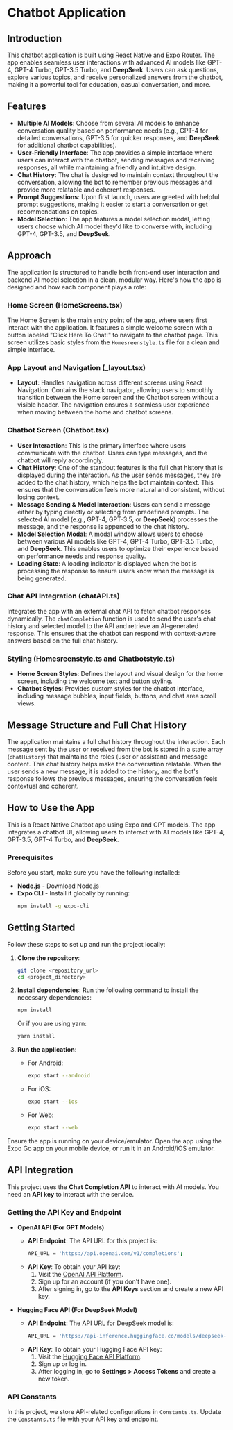 # Chatbot Application

## Introduction
This chatbot application is built using React Native and Expo Router. The app enables seamless user interactions with advanced AI models like GPT-4, GPT-4 Turbo, GPT-3.5 Turbo, and **DeepSeek**. Users can ask questions, explore various topics, and receive personalized answers from the chatbot, making it a powerful tool for education, casual conversation, and more.

## Features

- **Multiple AI Models**: Choose from several AI models to enhance conversation quality based on performance needs (e.g., GPT-4 for detailed conversations, GPT-3.5 for quicker responses, and **DeepSeek** for additional chatbot capabilities).
- **User-Friendly Interface**: The app provides a simple interface where users can interact with the chatbot, sending messages and receiving responses, all while maintaining a friendly and intuitive design.
- **Chat History**: The chat is designed to maintain context throughout the conversation, allowing the bot to remember previous messages and provide more relatable and coherent responses.
- **Prompt Suggestions**: Upon first launch, users are greeted with helpful prompt suggestions, making it easier to start a conversation or get recommendations on topics.
- **Model Selection**: The app features a model selection modal, letting users choose which AI model they'd like to converse with, including GPT-4, GPT-3.5, and **DeepSeek**.

## Approach
The application is structured to handle both front-end user interaction and backend AI model selection in a clean, modular way. Here's how the app is designed and how each component plays a role:

### Home Screen (HomeScreens.tsx)
The Home Screen is the main entry point of the app, where users first interact with the application. It features a simple welcome screen with a button labeled "Click Here To Chat!" to navigate to the chatbot page. This screen utilizes basic styles from the `Homesreenstyle.ts` file for a clean and simple interface.

### App Layout and Navigation (_layout.tsx)
- **Layout**: Handles navigation across different screens using React Navigation. Contains the stack navigator, allowing users to smoothly transition between the Home screen and the Chatbot screen without a visible header. The navigation ensures a seamless user experience when moving between the home and chatbot screens.

### Chatbot Screen (Chatbot.tsx)
- **User Interaction**: This is the primary interface where users communicate with the chatbot. Users can type messages, and the chatbot will reply accordingly.
- **Chat History**: One of the standout features is the full chat history that is displayed during the interaction. As the user sends messages, they are added to the chat history, which helps the bot maintain context. This ensures that the conversation feels more natural and consistent, without losing context.
- **Message Sending & Model Interaction**: Users can send a message either by typing directly or selecting from predefined prompts. The selected AI model (e.g., GPT-4, GPT-3.5, or **DeepSeek**) processes the message, and the response is appended to the chat history.
- **Model Selection Modal**: A modal window allows users to choose between various AI models like GPT-4, GPT-4 Turbo, GPT-3.5 Turbo, and **DeepSeek**. This enables users to optimize their experience based on performance needs and response quality.
- **Loading State**: A loading indicator is displayed when the bot is processing the response to ensure users know when the message is being generated.

### Chat API Integration (chatAPI.ts)
Integrates the app with an external chat API to fetch chatbot responses dynamically. The `chatCompletion` function is used to send the user's chat history and selected model to the API and retrieve an AI-generated response. This ensures that the chatbot can respond with context-aware answers based on the full chat history.

### Styling (Homesreenstyle.ts and Chatbotstyle.ts)
- **Home Screen Styles**: Defines the layout and visual design for the home screen, including the welcome text and button styling.
- **Chatbot Styles**: Provides custom styles for the chatbot interface, including message bubbles, input fields, buttons, and chat area scroll views.

## Message Structure and Full Chat History
The application maintains a full chat history throughout the interaction. Each message sent by the user or received from the bot is stored in a state array (`chatHistory`) that maintains the roles (user or assistant) and message content. This chat history helps make the conversation relatable. When the user sends a new message, it is added to the history, and the bot's response follows the previous messages, ensuring the conversation feels contextual and coherent.

## How to Use the App
This is a React Native Chatbot app using Expo and GPT models. The app integrates a chatbot UI, allowing users to interact with AI models like GPT-4, GPT-3.5, GPT-4 Turbo, and **DeepSeek**.


### Prerequisites
Before you start, make sure you have the following installed:
- **Node.js** - Download Node.js
- **Expo CLI** - Install it globally by running:
  ```bash
  npm install -g expo-cli
## Getting Started
Follow these steps to set up and run the project locally:

1. **Clone the repository**:
    ```bash
    git clone <repository_url>
    cd <project_directory>
    ```

2. **Install dependencies**:
    Run the following command to install the necessary dependencies:
    ```bash
    npm install
    ```
    Or if you are using yarn:
    ```bash
    yarn install
    ```

3. **Run the application**:
    - For Android:
      ```bash
      expo start --android
      ```
    - For iOS:
      ```bash
      expo start --ios
      ```
    - For Web:
      ```bash
      expo start --web
      ```

Ensure the app is running on your device/emulator. Open the app using the Expo Go app on your mobile device, or run it in an Android/iOS emulator.

## API Integration
This project uses the **Chat Completion API** to interact with AI models. You need an **API key** to interact with the service.

### Getting the API Key and Endpoint

- **OpenAI API (For GPT Models)**  
    - **API Endpoint**: The API URL for this project is:
      ```bash
      API_URL = 'https://api.openai.com/v1/completions';
      ```
    - **API Key**: To obtain your API key:
        1. Visit the [OpenAI API Platform](https://beta.openai.com/signup/).
        2. Sign up for an account (if you don't have one).
        3. After signing in, go to the **API Keys** section and create a new API key.

- **Hugging Face API (For DeepSeek Model)**  
    - **API Endpoint**: The API URL for DeepSeek model is:
      ```bash
      API_URL = 'https://api-inference.huggingface.co/models/deepseek-ai/DeepSeek-R1-0528';
      ```
    - **API Key**: To obtain your Hugging Face API key:
        1. Visit the [Hugging Face API Platform](https://huggingface.co/).
        2. Sign up or log in.
        3. After logging in, go to **Settings > Access Tokens** and create a new token.

### API Constants
In this project, we store API-related configurations in `Constants.ts`. Update the `Constants.ts` file with your API key and endpoint.



